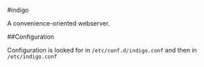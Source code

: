 #indigo

A convenience-oriented webserver.


##Configuration

Configuration is looked for in `/etc/conf.d/indigo.conf` and then in `/etc/indigo.conf`
